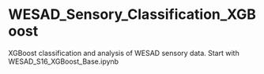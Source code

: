 # WESAD_Sensory_Classification_XGBoost
XGBoost classification and analysis of WESAD sensory data.
Start with WESAD_S16_XGBoost_Base.ipynb
